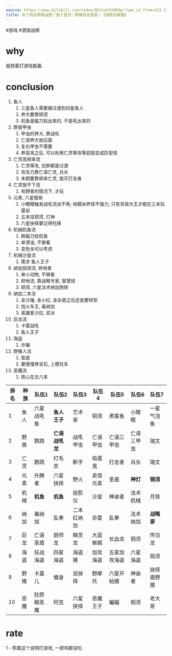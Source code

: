 ```yaml
---
source: https://www.bilibili.com/video/BV1naCGYQEHp/?spm_id_from=333.1391.0.0&vd_source=549bde2564979641a5f0adbcfa529b0a
title: 补丁后全种族运营！鱼人登顶！野猪巨龙垫底！【酒馆大数据】
---
```


#游戏 #酒馆战棋
# why
就想着打游戏能赢.

# conclusion
1. 鱼人
	1. 三星鱼人需要被过渡到四星鱼人
	2. 养大要靠铜须
	3. 机鱼是磁力贴出来的, 不是吼出来的
2. 野兽甲虫
	1. 甲虫的养大, 靠战吼
	2. 亡语养大放后面
	3. 复仇甲虫不需要
	4. 养高攻之后, 可以利用亡灵等攻等屁股变成巨型怪
3. 亡灵高频率流
	1. 亡灵等攻, 白胖都是过渡
	2. 攻击力靠亡语亡灵, 兵长
	3. 末期要靠频率亡灵, 毁灭打击者
4. 亡灵放不下流
	1. 有野兽的情况下, 才玩
5. 元素, 六星极紫
	1. 小瞎眼触发战吼流派不再; 纯糯米养怪不强力; 只有贸易大王才能在三本玩基岩
	2. 五本找铜须, 灯神
	3. 六星抉择要记得吃掉
6. 机械机鱼流
	1. 刷磁力给机鱼
	2. 单滑油, 不够看
	3. 变色龙可以考虑
7. 机械沙皇流
	1. 需求 鱼人王子
8. 纳加投球流, 碎地者
	1. 单小动物, 不够看
	2. 碎地流, 靠战略专家, 智慧球
	3. 铜须, 六星法术纳加倒转 
9. 纳加二本流
	1. 金沙锤, 金小红, 金杂耍之后还是要转型
	2. 找火车王, 毒纳加
	3. 英雄爱沙拉, 双冰
10. 巨龙流
	1. 卡雷战吼
	2. 鱼人王子
11. 海盗
	1. 诈骗
12. 野猪人流
	1. 垫底
	2. 要慢慢养宝石, 上摩托车
13. 恶魔流
	1. 核心在五六本

| 排名  | 种族  | 队伍1    | 队伍2       | 队伍3   | 队伍4  | 队伍5    | 队伍6    | 队伍7     |
| --- | --- | ------ | --------- | ----- | ---- | ------ | ------ | ------- |
| 1   | 鱼人  | 六星战吼鱼  | **鱼人王子**  | 艺术家   | 铜须   | 黑客鱼    | 小瞎眼    | 一星气泡鱼   |
| 2   | 野兽  | 鹦鹉     | **亡语战吼龙** | 战吼甲虫  | 亡语甲虫 | 亡语三甲虫  | 亡语三甲虫  | 瑞文      |
| 3   | 亡灵  | 鹦鹉     | 打毛衣       | 断手    | 捣蛋鬼  | 打击者    | 兵长     | 瑞文      |
| 4   | 元素  | 升腾者    | 六星抉择      | 野火    | 卖怪元素 | 圣盾     | **神灯** | **铜须**  |
| 5   | 机械  | **机鱼** | **机鱼**    | 投影仪   | 沙皇   | 神谕者    | 法术机械   | 月铁      |
| 6   | 纳加  | 毒纳加    | 乱拳        | 二本红纳加 | 杂耍   | 乱拳     | 法术纳加   | **战略家** |
| 7   | 巨龙  | 亡语圣盾   | 厨师龙       | 精灵龙   | 大蓝蜥蜴 | 长血龙    | 铜须     | 传功龙     |
| 8   | 海盗  | 狂战海盗   | 四星海盗      | 海盗猪   | 加攻海盗 | 五星加攻海盗 | 六星海盗   | 铜须      |
| 9   | 野猪  | 卡嘉儿    | 健身        | 双抉择   | 野摩托  | 六星开始猪  | 神谕者    | 抉择盾野猪   |
| 10  | 恶魔  | 肚脐眼恶魔  | 阿克        | 六星抉择  | 恶魔王子 | 蝙蝠     | 铜须     | 老大哥     |

# rate
1 - 照着这个说明打游戏, 一把鸡都没吃.
